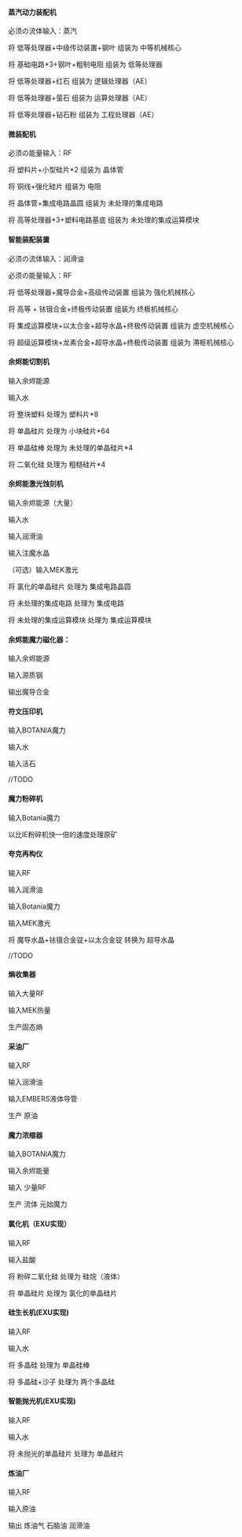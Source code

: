 #### 蒸汽动力装配机

必须の流体输入：蒸汽



将 低等处理器+中级传动装置+钢叶 组装为 中等机械核心

将 基础电路*3+钢叶+粗制电阻 组装为 低等处理器



将 低等处理器+红石 组装为 逻辑处理器（AE）

将 低等处理器+萤石 组装为 运算处理器（AE）

将 低等处理器+钻石粉 组装为 工程处理器（AE）



#### 微装配机

必须の能量输入：RF

将 塑料片+小型硅片*2 组装为 晶体管

将 铜线+强化硅片 组装为 电阻

将 晶体管+集成电路晶圆 组装为 未处理的集成电路

将 高等处理器*3+塑料电路基底 组装为 未处理的集成运算模块



#### 智能装配装置

必须の流体输入：润滑油

必须の能量输入：RF

将 低等处理器+魔导合金+高级传动装置 组装为 强化机械核心

将 高等 + 铱锇合金+终极传动装置 组装为 终极机械核心

将 集成运算模块+以太合金+超导水晶+终极传动装置 组装为 虚空机械核心

将 超级运算模块+龙素合金+超导水晶+终极传动装置 组装为 滞枢机械核心



#### 余烬能切割机

输入余烬能源

输入水

将 整块塑料 处理为 塑料片*8

将 单晶硅片 处理为 小块硅片*64

将 单晶硅棒 处理为 未处理的单晶硅片*4

将 二氧化硅 处理为 粗糙硅片*4



#### 余烬能激光蚀刻机

输入余烬能源（大量）

输入水

输入润滑油

输入注魔水晶

（可选）输入MEK激光

将 氯化的单晶硅片 处理为 集成电路晶圆

将 未处理的集成电路 处理为 集成电路

将 未处理的集成运算模块 处理为 集成运算模块



#### 余烬能魔力磁化器：

输入余烬能源

输入源质钢

输出魔导合金



#### 符文压印机

输入BOTANIA魔力

输入水

输入活石

//TODO



#### 魔力粉碎机

输入Botania魔力

以比IE粉碎机快一倍的速度处理原矿



#### 夸克再构仪

输入RF

输入润滑油

输入Botania魔力

输入MEK激光

将 魔导水晶+铱锇合金锭+以太合金锭 转换为 超导水晶

//TODO



#### 熵收集器

输入大量RF

输入MEK热量

生产固态熵



#### 采油厂

输入RF

输入润滑油

输入EMBERS液体导管

生产 原油



#### 魔力浓缩器

输入BOTANIA魔力

输入余烬能量

输入 少量RF

生产 流体 元始魔力



#### 氯化机（EXU实现）

输入RF

输入盐酸

将 粉碎二氧化硅 处理为 硅烷（液体）

将 单晶硅片 处理为 氯化的单晶硅片



#### 硅生长机(EXU实现)

输入RF

输入水

将 多晶硅 处理为 单晶硅棒

将 多晶硅+沙子 处理为 两个多晶硅



#### 智能抛光机(EXU实现)

输入RF

输入水

将 未抛光的单晶硅片 处理为 单晶硅片



#### 炼油厂

输入RF

输入原油

输出 炼油气 石脑油 润滑油